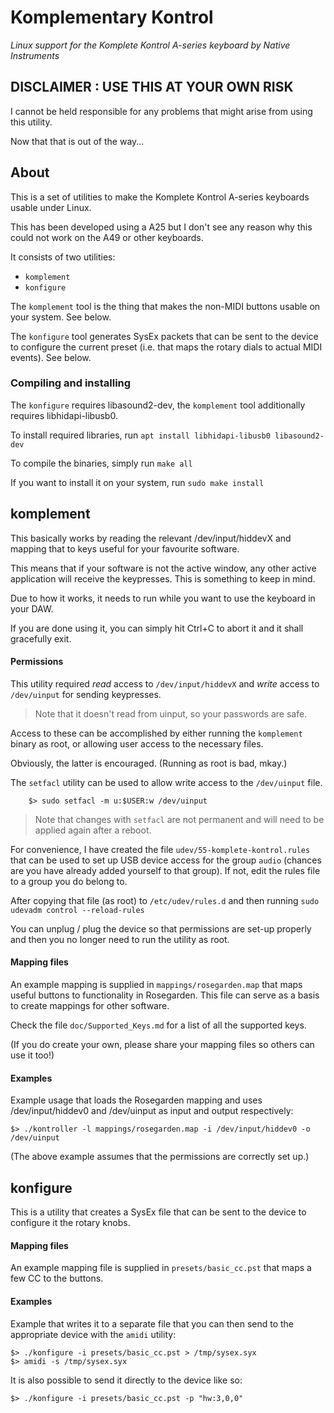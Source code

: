 # Komplementary Kontrol #
_Linux support for the Komplete Kontrol A-series keyboard by Native Instruments_

## DISCLAIMER : USE THIS AT YOUR OWN RISK ##
I cannot be held responsible for any problems that might arise
from using this utility. 

Now that that is out of the way...

## About ##
This is a set of utilities to make the Komplete Kontrol A-series 
keyboards usable under Linux.

This has been developed using a A25 but I don't see any reason why 
this could not work on the A49 or other keyboards.

It consists of two utilities:
- `komplement`
- `konfigure` 

The `komplement` tool is the thing that makes the non-MIDI buttons 
usable on your system. See below.

The `konfigure` tool generates SysEx packets that can be sent
to the device to configure the current preset (i.e. that maps the 
rotary dials to actual MIDI events). See below.


### Compiling and installing ###
The `konfigure` requires libasound2-dev, the `komplement` tool additionally
requires libhidapi-libusb0.

To install required libraries, run
    `apt install libhidapi-libusb0 libasound2-dev`

To compile the binaries, simply run 
    `make all`
    
If you want to install it on your system, run 
    `sudo make install`

## komplement ##
This basically works by reading the relevant /dev/input/hiddevX and 
mapping that to keys useful for your favourite software. 

This means that if your software is not the active window, any other 
active application will receive the keypresses. This is something 
to keep in mind.

Due to how it works, it needs to run while you want to use the keyboard 
in your DAW. 

If you are done using it, you can simply hit Ctrl+C to abort it and it shall
gracefully exit.

#### Permissions ####
This utility required *read* access to `/dev/input/hiddevX` and *write* access 
to `/dev/uinput` for sending keypresses.
> Note that it doesn't read from uinput, so your passwords are safe.

Access to these can be accomplished by either running the `komplement` binary 
as root, or allowing user access to the necessary files. 

Obviously, the latter is encouraged. (Running as root is bad, mkay.)

The `setfacl` utility can be used to allow write access to the `/dev/uinput` file. 
```
    $> sudo setfacl -m u:$USER:w /dev/uinput
```
> Note that changes with `setfacl` are not permanent and will need to be applied 
> again after a reboot.

For convenience, I have created the file `udev/55-komplete-kontrol.rules` that
can be used to set up USB device access for the group `audio` (chances are you 
have already added yourself to that group). If not, edit the rules file to 
a group you do belong to.

After copying that file (as root) to `/etc/udev/rules.d` and then running
    `sudo udevadm control --reload-rules`

You can unplug / plug the device so that permissions are set-up properly and 
then you no longer need to run the utility as root.


#### Mapping files ####
An example mapping is supplied in `mappings/rosegarden.map` that maps 
useful buttons to functionality in Rosegarden. This file can serve as a 
basis to create mappings for other software. 

Check the file `doc/Supported_Keys.md` for a list of all the supported keys.

(If you do create your own, please share your mapping files so others 
can use it too!)


#### Examples ####
Example usage that loads the Rosegarden mapping and uses /dev/input/hiddev0 
and /dev/uinput as input and output respectively:
```
$> ./kontroller -l mappings/rosegarden.map -i /dev/input/hiddev0 -o /dev/uinput
```

(The above example assumes that the permissions are correctly set up.)

## konfigure ##
This is a utility that creates a SysEx file that can be sent to the device
to configure it the rotary knobs.

#### Mapping files ####
An example mapping file is supplied in `presets/basic_cc.pst` that 
maps a few CC to the buttons.

#### Examples ####
Example that writes it to a separate file that you can then send
to the appropriate device with the `amidi` utility:
```
$> ./konfigure -i presets/basic_cc.pst > /tmp/sysex.syx
$> amidi -s /tmp/sysex.syx
```

It is also possible to send it directly to the device like so:
```
$> ./konfigure -i presets/basic_cc.pst -p "hw:3,0,0"
```
